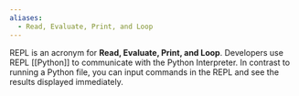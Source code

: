 ```yaml
---
aliases:
  - Read, Evaluate, Print, and Loop
---
```

REPL is an acronym for **Read, Evaluate, Print, and Loop**. Developers use REPL [[Python]] to communicate with the Python Interpreter. In contrast to running a Python file, you can input commands in the REPL and see the results displayed immediately.